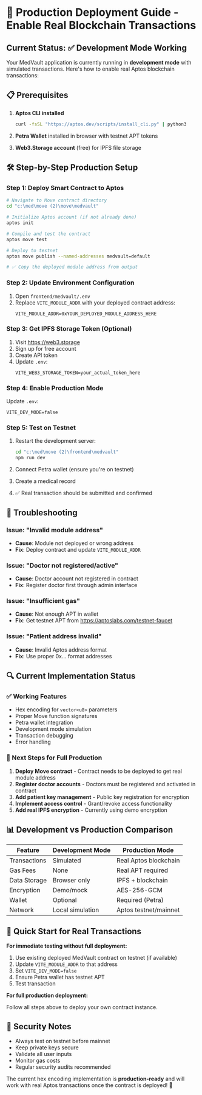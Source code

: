 # 🚀 Production Deployment Guide - Enable Real Blockchain Transactions

## Current Status: ✅ Development Mode Working
Your MedVault application is currently running in **development mode** with simulated transactions. Here's how to enable real Aptos blockchain transactions:

## 📋 Prerequisites

1. **Aptos CLI installed**
   ```bash
   curl -fsSL "https://aptos.dev/scripts/install_cli.py" | python3
   ```

2. **Petra Wallet** installed in browser with testnet APT tokens

3. **Web3.Storage account** (free) for IPFS file storage

## 🛠️ Step-by-Step Production Setup

### Step 1: Deploy Smart Contract to Aptos

```bash
# Navigate to Move contract directory
cd "c:\med\move (2)\move\medvault"

# Initialize Aptos account (if not already done)
aptos init

# Compile and test the contract
aptos move test

# Deploy to testnet
aptos move publish --named-addresses medvault=default

# ✅ Copy the deployed module address from output
```

### Step 2: Update Environment Configuration

1. Open `frontend/medvault/.env`
2. Replace `VITE_MODULE_ADDR` with your deployed contract address:
   ```env
   VITE_MODULE_ADDR=0xYOUR_DEPLOYED_MODULE_ADDRESS_HERE
   ```

### Step 3: Get IPFS Storage Token (Optional)

1. Visit https://web3.storage
2. Sign up for free account
3. Create API token
4. Update `.env`:
   ```env
   VITE_WEB3_STORAGE_TOKEN=your_actual_token_here
   ```

### Step 4: Enable Production Mode

Update `.env`:
```env
VITE_DEV_MODE=false
```

### Step 5: Test on Testnet

1. Restart the development server:
   ```bash
   cd "c:\med\move (2)\frontend\medvault"
   npm run dev
   ```

2. Connect Petra wallet (ensure you're on testnet)
3. Create a medical record
4. ✅ Real transaction should be submitted and confirmed

## 🔧 Troubleshooting

### Issue: "Invalid module address"
- **Cause**: Module not deployed or wrong address
- **Fix**: Deploy contract and update `VITE_MODULE_ADDR`

### Issue: "Doctor not registered/active"  
- **Cause**: Doctor account not registered in contract
- **Fix**: Register doctor first through admin interface

### Issue: "Insufficient gas"
- **Cause**: Not enough APT in wallet
- **Fix**: Get testnet APT from https://aptoslabs.com/testnet-faucet

### Issue: "Patient address invalid"
- **Cause**: Invalid Aptos address format
- **Fix**: Use proper 0x... format addresses

## 🔍 Current Implementation Status

### ✅ Working Features
- Hex encoding for `vector<u8>` parameters
- Proper Move function signatures 
- Petra wallet integration
- Development mode simulation
- Transaction debugging
- Error handling

### 🚧 Next Steps for Full Production
1. **Deploy Move contract** - Contract needs to be deployed to get real module address
2. **Register doctor accounts** - Doctors must be registered and activated in contract
3. **Add patient key management** - Public key registration for encryption
4. **Implement access control** - Grant/revoke access functionality
5. **Add real IPFS encryption** - Currently using demo encryption

## 📊 Development vs Production Comparison

| Feature | Development Mode | Production Mode |
|---------|------------------|-----------------|
| Transactions | Simulated | Real Aptos blockchain |
| Gas Fees | None | Real APT required |
| Data Storage | Browser only | IPFS + blockchain |
| Encryption | Demo/mock | AES-256-GCM |
| Wallet | Optional | Required (Petra) |
| Network | Local simulation | Aptos testnet/mainnet |

## 🎯 Quick Start for Real Transactions

**For immediate testing without full deployment:**

1. Use existing deployed MedVault contract on testnet (if available)
2. Update `VITE_MODULE_ADDR` to that address
3. Set `VITE_DEV_MODE=false`
4. Ensure Petra wallet has testnet APT
5. Test transaction

**For full production deployment:**

Follow all steps above to deploy your own contract instance.

## 🔐 Security Notes

- Always test on testnet before mainnet
- Keep private keys secure
- Validate all user inputs
- Monitor gas costs
- Regular security audits recommended

The current hex encoding implementation is **production-ready** and will work with real Aptos transactions once the contract is deployed! 🎉
